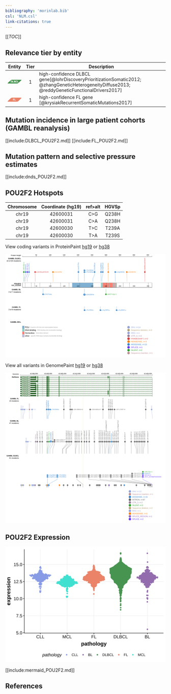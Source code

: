 ```yaml
---
bibliography: 'morinlab.bib'
csl: 'NLM.csl'
link-citations: true
---
```

[[_TOC_]]


## Relevance tier by entity

|Entity|Tier|Description               |
|:------:|:----:|--------------------------|
|![DLBCL](images/icons/DLBCL_tier1.png) |1   |high-confidence DLBCL gene[@lohrDiscoveryPrioritizationSomatic2012; @zhangGeneticHeterogeneityDiffuse2013; @reddyGeneticFunctionalDrivers2017]|
|![FL](images/icons/FL_tier1.png)    |1   |high-confidence FL gene   [@krysiakRecurrentSomaticMutations2017]|

## Mutation incidence in large patient cohorts (GAMBL reanalysis)

[[include:DLBCL_POU2F2.md]]
[[include:FL_POU2F2.md]]

## Mutation pattern and selective pressure estimates

[[include:dnds_POU2F2.md]]

## POU2F2 Hotspots

| Chromosome |Coordinate (hg19) | ref>alt | HGVSp | 
 | :---:| :---: | :--: | :---: |
| chr19 | 42600031 | C>G | Q238H |
| chr19 | 42600031 | C>A | Q238H |
| chr19 | 42600030 | T>C | T239A |
| chr19 | 42600030 | T>A | T239S |

View coding variants in ProteinPaint [hg19](https://morinlab.github.io/LLMPP/GAMBL/POU2F2_protein.html)  or [hg38](https://morinlab.github.io/LLMPP/GAMBL/POU2F2_protein_hg38.html)

![](images/proteinpaint/POU2F2_NM_002698.svg)

View all variants in GenomePaint [hg19](https://morinlab.github.io/LLMPP/GAMBL/POU2F2.html)  or [hg38](https://morinlab.github.io/LLMPP/GAMBL/POU2F2_hg38.html)

![](images/proteinpaint/POU2F2.svg)

## POU2F2 Expression
![](images/gene_expression/POU2F2_by_pathology.svg)
<!-- ORIGIN: zhangGeneticHeterogeneityDiffuse2013 -->
<!-- DLBCL: zhangGeneticHeterogeneityDiffuse2013 -->
<!-- FL: krysiakRecurrentSomaticMutations2017b -->

[[include:mermaid_POU2F2.md]]

## References

